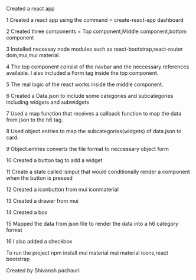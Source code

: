 Created a react app

1 Created a react app using the command = create-react-app dashboard

2 Created three components = Top component,Middle component,bottom component

3 Installed necessay node modules such as react-bootstrap,react-router dom,mui,mui material.

4 The top component consist of the navbar and the neccessary references available. I also included a Form tag inside the top component.

5 The real logic of the react works inside the middle component.

6 Created a Data.json to include some categories and subcategories including widgets and subwidgets

7 Used a map function that receives a callback function to map the data from json to the h6 tag.

8 Used object.entries to map the subcategories(widgets) of data.json to card.

9 Object.entries converts the file format to neccessary object form

10 Created a button tag to add a widget

11 Create a state called isinput that would conditionally render a component when the button is pressed

12 Created a iconbutton from mui iconmaterial

13 Created a drawer from mui

14 Created a box

15 Mapped the data from json file to render the data into a h6 category format

16 I also added a checkbox

To run the project npm install mui material mui material icons,react bootstrap

Created by Shivansh pachauri
